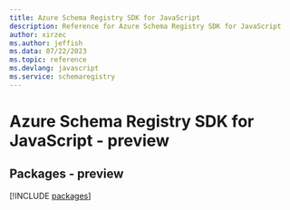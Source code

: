 ```yaml
---
title: Azure Schema Registry SDK for JavaScript
description: Reference for Azure Schema Registry SDK for JavaScript
author: xirzec
ms.author: jeffish
ms.data: 07/22/2023
ms.topic: reference
ms.devlang: javascript
ms.service: schemaregistry
---
```

# Azure Schema Registry SDK for JavaScript - preview
## Packages - preview
[!INCLUDE [packages](schema-registry-index.md)]